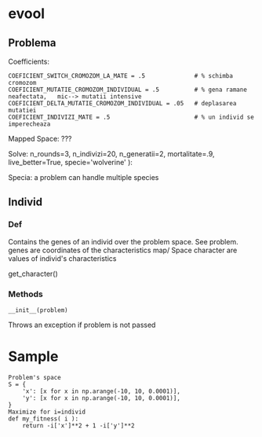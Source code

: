 # evool

## Problema
Coefficients:

    COEFICIENT_SWITCH_CROMOZOM_LA_MATE = .5              # % schimba cromozom  
    COEFICIENT_MUTATIE_CROMOZOM_INDIVIDUAL = .5          # % gena ramane neafectata,   mic--> mutatii intensive 
    COEFICIENT_DELTA_MUTATIE_CROMOZOM_INDIVIDUAL = .05   # deplasarea mutatiei
    COEFICIENT_INDIVIZI_MATE = .5                        # % un individ se imperecheaza

Mapped Space: ???

Solve:
    n_rounds=3, n_indivizi=20, n_generatii=2, mortalitate=.9, live_better=True, specie='wolverine' ):

Specia:   a problem can handle multiple species


## Individ
### Def
Contains the genes of an individ over the problem space. See problem.
    genes are coordinates of the characteristics map/ Space
    character are values of individ's characteristics

get_character()


### Methods 
    __init__(problem)
Throws an exception if problem is not passed

# Sample 
    Problem's space
    S = {
        'x': [x for x in np.arange(-10, 10, 0.0001)],
        'y': [x for x in np.arange(-10, 10, 0.0001)],      
    } 
    Maximize for i=individ
    def my_fitness( i ):
        return -i['x']**2 + 1 -i['y']**2
 